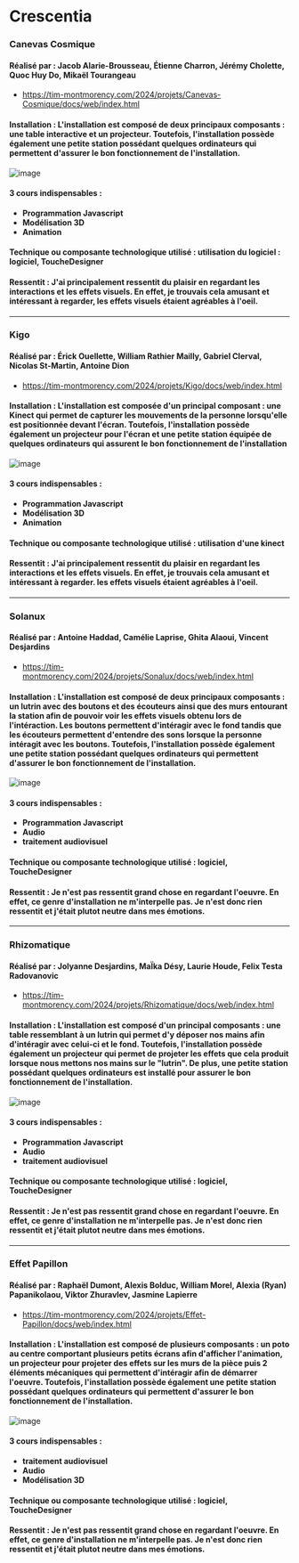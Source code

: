 # **Crescentia**
### **Canevas Cosmique**
#### **Réalisé par : Jacob Alarie-Brousseau, Étienne Charron, Jérémy Cholette, Quoc Huy Do, Mikaël Tourangeau**
 - https://tim-montmorency.com/2024/projets/Canevas-Cosmique/docs/web/index.html
#### **Installation : L'installation est composé de deux principaux composants : une table interactive et un projecteur. Toutefois, l'installation possède également une petite station possédant quelques ordinateurs qui permettent d'assurer le bon fonctionnement de l'installation.**
![image](https://github.com/JoCrevier/H24_V11_inspiration_Crevier/assets/112189750/c9f3b2d0-beb6-448b-bb15-7ed6bbf565ec)


#### **3 cours indispensables :**
 - **Programmation Javascript**
 - **Modélisation 3D**
 - **Animation**
#### **Technique ou composante technologique utilisé : utilisation du logiciel : logiciel, ToucheDesigner**
#### **Ressentit : J'ai principalement ressentit du plaisir en regardant les interactions et les effets visuels. En effet, je trouvais cela amusant et intéressant à regarder, les effets visuels étaient agréables à l'oeil.**

__________
### **Kigo**
#### **Réalisé par : Érick Ouellette, William Rathier Mailly, Gabriel Clerval, Nicolas St-Martin, Antoine Dion**
 - https://tim-montmorency.com/2024/projets/Kigo/docs/web/index.html
#### **Installation : L'installation est composée d'un principal composant : une Kinect qui permet de capturer les mouvements de la personne lorsqu'elle est positionnée devant l'écran. Toutefois, l'installation possède également un projecteur pour l'écran et une petite station équipée de quelques ordinateurs qui assurent le bon fonctionnement de l'installation**
![image](https://github.com/JoCrevier/H24_V11_inspiration_Crevier/assets/112189750/6fbbccaf-fb2d-4a98-9971-7da46432bb2f)

#### **3 cours indispensables :**
 - **Programmation Javascript**
 - **Modélisation 3D**
 - **Animation**
#### **Technique ou composante technologique utilisé : utilisation d'une kinect**
#### **Ressentit : J'ai principalement ressentit du plaisir en regardant les interactions et les effets visuels. En effet, je trouvais cela amusant et intéressant à regarder. les effets visuels étaient agréables à l'oeil.**

__________
### **Solanux**
#### **Réalisé par : Antoine Haddad, Camélie Laprise, Ghita Alaoui, Vincent Desjardins**
 - https://tim-montmorency.com/2024/projets/Sonalux/docs/web/index.html
#### **Installation : L'installation est composé de deux principaux composants : un lutrin avec des boutons et des écouteurs ainsi que des murs entourant la station afin de pouvoir voir les effets visuels obtenu lors de l'intéraction. Les boutons permettent d'intéragir avec le fond tandis que les écouteurs permettent d'entendre des sons lorsque la personne intéragit avec les boutons. Toutefois, l'installation possède également une petite station possédant quelques ordinateurs qui permettent d'assurer le bon fonctionnement de l'installation.**
![image](https://github.com/JoCrevier/H24_V11_inspiration_Crevier/assets/112189750/399b9f79-eec0-46ea-88dc-e1677e65e4cf)

#### **3 cours indispensables :**
 - **Programmation Javascript**
 - **Audio**
 - **traitement audiovisuel**
#### **Technique ou composante technologique utilisé : logiciel, ToucheDesigner**
#### **Ressentit : Je n'est pas ressentit grand chose en regardant l'oeuvre. En effet, ce genre d'installation ne m'interpelle pas. Je n'est donc rien ressentit et j'était plutot neutre dans mes émotions.**

__________
### **Rhizomatique**
#### **Réalisé par : Jolyanne Desjardins, MaÏka Désy, Laurie Houde, Felix Testa Radovanovic**
 - https://tim-montmorency.com/2024/projets/Rhizomatique/docs/web/index.html
#### **Installation : L'installation est composé d'un principal composants : une table ressemblant à un lutrin qui permet d'y déposer nos mains afin d'intéragir avec celui-ci et le fond. Toutefois, l'installation possède également un projecteur qui permet de projeter les effets que cela produit lorsque nous mettons nos mains sur le "lutrin". De plus, une petite station possédant quelques ordinateurs est installé pour assurer le bon fonctionnement de l'installation.**
![image](https://github.com/JoCrevier/H24_V11_inspiration_Crevier/assets/112189750/1c0006cf-4a4d-4f5f-b658-5fc20a95d3c6)

#### **3 cours indispensables :**
 - **Programmation Javascript**
 - **Audio**
 - **traitement audiovisuel**
#### **Technique ou composante technologique utilisé : logiciel, ToucheDesigner**
#### **Ressentit : Je n'est pas ressentit grand chose en regardant l'oeuvre. En effet, ce genre d'installation ne m'interpelle pas. Je n'est donc rien ressentit et j'était plutot neutre dans mes émotions.**

__________
### **Effet Papillon**
#### **Réalisé par : Raphaël Dumont, Alexis Bolduc, William Morel, Alexia (Ryan) Papanikolaou, Viktor Zhuravlev, Jasmine Lapierre**
 - https://tim-montmorency.com/2024/projets/Effet-Papillon/docs/web/index.html
#### **Installation : L'installation est composé de plusieurs composants : un poto au centre comportant plusieurs petits écrans afin d'afficher l'animation, un projecteur pour projeter des effets sur les murs de la pièce puis 2 éléments mécaniques qui permettent d'intéragir afin de démarrer l'oeuvre. Toutefois, l'installation possède également une petite station possédant quelques ordinateurs qui permettent d'assurer le bon fonctionnement de l'installation.**
![image](https://github.com/JoCrevier/H24_V11_inspiration_Crevier/assets/112189750/09b97156-b09e-4a40-a7f1-d1a25a1f3617)

#### **3 cours indispensables :**
 - **traitement audiovisuel**
 - **Audio**
 - **Modélisation 3D**
#### **Technique ou composante technologique utilisé : logiciel, ToucheDesigner**
#### **Ressentit : Je n'est pas ressentit grand chose en regardant l'oeuvre. En effet, ce genre d'installation ne m'interpelle pas. Je n'est donc rien ressentit et j'était plutot neutre dans mes émotions.**

